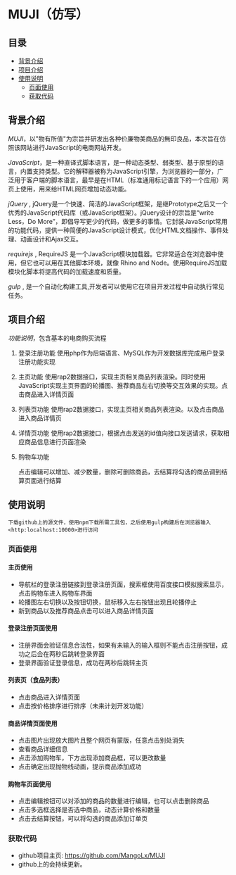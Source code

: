# MUJI（仿写）



## 目录
* [背景介绍](#背景介绍)
* [项目介绍](#项目介绍)
* [使用说明](#使用说明)
  * [页面使用](#页面使用)
  * [获取代码](#获取代码)

## 背景介绍

*MUJI*，以"物有所值"为宗旨并研发出各种价廉物美商品的無印良品，本次旨在仿照该网站进行JavaScript的电商网站开发。

*JavaScript*，是一种直译式脚本语言，是一种动态类型、弱类型、基于原型的语言，内置支持类型。它的解释器被称为JavaScript引擎，为浏览器的一部分，广泛用于客户端的脚本语言，最早是在HTML（标准通用标记语言下的一个应用）网页上使用，用来给HTML网页增加动态功能。

*jQuery* , jQuery是一个快速、简洁的JavaScript框架，是继Prototype之后又一个优秀的JavaScript代码库（或JavaScript框架）。jQuery设计的宗旨是“write Less，Do More”，即倡导写更少的代码，做更多的事情。它封装JavaScript常用的功能代码，提供一种简便的JavaScript设计模式，优化HTML文档操作、事件处理、动画设计和Ajax交互。

*requirejs* , RequireJS 是一个JavaScript模块加载器。它非常适合在浏览器中使用，但它也可以用在其他脚本环境，就像 Rhino and Node。使用RequireJS加载模块化脚本将提高代码的加载速度和质量。

*gulp* , 是一个自动化构建工具,开发者可以使用它在项目开发过程中自动执行常见任务。

## 项目介绍

*功能说明*，包含基本的电商购买流程
1. 登录注册功能
    ​		使用php作为后端语言、MySQL作为开发数据库完成用户登录注册功能实现

2. 主页功能
    ​		使用rap2数据接口，实现主页相关商品列表渲染。同时使用JavaScript实现主页界面的轮播图、推荐商品左右切换等交互效果的实现。点击商品进入详情页面

3. 列表页功能
    ​		使用rap2数据接口，实现主页相关商品列表渲染。以及点击商品进入商品详情页

4. 详情页功能
    ​		使用rap2数据接口，根据点击发送的id值向接口发送请求，获取相应商品信息进行页面渲染

5. 购物车功能

    ​		点击编辑可以增加、减少数量，删除可删除商品，去结算将勾选的商品调到结算页面进行结算


## 使用说明
	下载github上的源文件，使用npm下载所需工具包，之后使用gulp构建后在浏览器输入<http:localhost:10000>进行访问

### 页面使用

#### 主页使用
* 导航栏的登录注册链接到登录注册页面，搜索框使用百度接口模拟搜索显示，点击购物车进入购物车界面
* 轮播图左右切换以及按钮切换，鼠标移入左右按钮出现且轮播停止
* 新到商品以及推荐商品点击可以进入商品详情页面

#### 登录注册页面使用
* 注册界面会验证信息合法性，如果有未输入的输入框则不能点击注册按钮，成功之后会在两秒后跳转登录界面
* 登录界面验证登录信息，成功在两秒后跳转主页

#### 列表页（食品列表）
* 点击商品进入详情页面
* 点击按价格排序进行排序（未来计划开发功能）

#### 商品详情页面使用
* 点击图片出现放大图片且整个网页有蒙版，任意点击别处消失
* 查看商品详细信息
* 点击添加购物车，下方出现添加商品框，可以更改数量
* 点击确定出现抛物线动画，提示商品添加成功

#### 购物车页面使用
* 点击编辑按钮可以对添加的商品的数量进行编辑，也可以点击删除商品
* 点击多选框选择是否选中商品，动态计算价格和数量
* 点击去结算按钮，可以将勾选的商品添加订单页

### 获取代码

* github项目主页: <https://github.com/MangoLx/MUJI>
* github上的会持续更新。